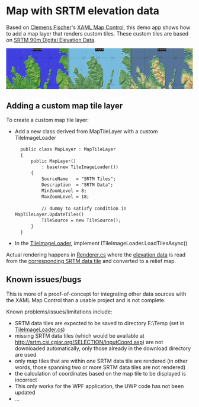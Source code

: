 # Map with SRTM elevation data

Based on [Clemens Fischer](https://github.com/ClemensFischer)'s [XAML Map Control](https://github.com/ClemensFischer/XAML-Map-Control), 
this demo app shows how to add a map layer that renders custom tiles.
These custom tiles are based on [SRTM 90m Digital Elevation Data](https://cgiarcsi.community/data/srtm-90m-digital-elevation-database-v4-1/).

![Skye](img/Skye.png)

## Adding a custom map tile layer

To create a custom map tile layer:

* Add a new class derived from MapTileLayer with a custom TileImageLoader

        public class MapLayer : MapTileLayer
        {
            public MapLayer()
                : base(new TileImageLoader())
            {
                SourceName   = "SRTM Tiles";
                Description  = "SRTM Data";
                MinZoomLevel = 8;
                MaxZoomLevel = 18;

                // dummy to satisfy condition in MapTileLayer.UpdateTiles()
                TileSource = new TileSource();
            }
        }

* In the [TileImageLoader](SrtmMapLayer.WPF/TileImageLoader.cs), implement ITileImageLoader.LoadTilesAsync()

Actual rendering happens in [Renderer.cs](Srtm/Renderer.cs) where the [elevation data](https://en.wikipedia.org/wiki/Digital_elevation_model)
is read from the [corresponding SRTM data tile](http://srtm.csi.cgiar.org/SELECTION/inputCoord.asp) and converted to a relief map.

## Known issues/bugs

This is more of a proof-of-concept for integrating other data sources with the XAML Map Control than a usable project and is not complete. 

Known problems/issues/limitations include:

* SRTM data tiles are expected to be saved to directory E:\Temp (set in [TileImageLoader.cs](SrtmMapLayer.WPF/TileImageLoader.cs))
* missing SRTM data tiles (which would be available at http://srtm.csi.cgiar.org/SELECTION/inputCoord.asp) are not downloaded automatically, only those already in the download directory are used 
* only map tiles that are within one SRTM data tile are rendered (in other words, those spanning two or more SRTM data tiles are not rendered)
* the calculation of coordinates based on the map tile to be displayed is incorrect
* This only works for the WPF application, the UWP code has not been updated
* ...